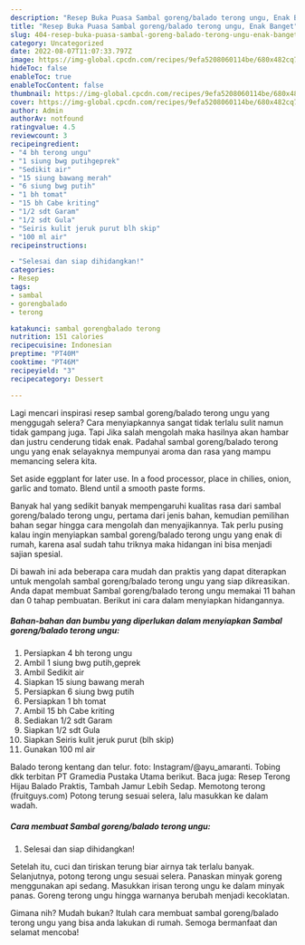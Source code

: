```yaml
---
description: "Resep Buka Puasa Sambal goreng/balado terong ungu, Enak Banget"
title: "Resep Buka Puasa Sambal goreng/balado terong ungu, Enak Banget"
slug: 404-resep-buka-puasa-sambal-goreng-balado-terong-ungu-enak-banget
category: Uncategorized
date: 2022-08-07T11:07:33.797Z
image: https://img-global.cpcdn.com/recipes/9efa5208060114be/680x482cq70/sambal-gorengbalado-terong-ungu-foto-resep-utama.jpg
hideToc: false
enableToc: true
enableTocContent: false
thumbnail: https://img-global.cpcdn.com/recipes/9efa5208060114be/680x482cq70/sambal-gorengbalado-terong-ungu-foto-resep-utama.jpg
cover: https://img-global.cpcdn.com/recipes/9efa5208060114be/680x482cq70/sambal-gorengbalado-terong-ungu-foto-resep-utama.jpg
author: Admin
authorAv: notfound
ratingvalue: 4.5
reviewcount: 3
recipeingredient:
- "4 bh terong ungu"
- "1 siung bwg putihgeprek"
- "Sedikit air"
- "15 siung bawang merah"
- "6 siung bwg putih"
- "1 bh tomat"
- "15 bh Cabe kriting"
- "1/2 sdt Garam"
- "1/2 sdt Gula"
- "Seiris kulit jeruk purut blh skip"
- "100 ml air"
recipeinstructions:

- "Selesai dan siap dihidangkan!"
categories:
- Resep
tags:
- sambal
- gorengbalado
- terong

katakunci: sambal gorengbalado terong 
nutrition: 151 calories
recipecuisine: Indonesian
preptime: "PT40M"
cooktime: "PT46M"
recipeyield: "3"
recipecategory: Dessert

---
```



Lagi mencari inspirasi resep sambal goreng/balado terong ungu yang menggugah selera? Cara menyiapkannya sangat tidak terlalu sulit namun tidak gampang juga. Tapi Jika salah mengolah maka hasilnya akan hambar dan justru cenderung tidak enak. Padahal sambal goreng/balado terong ungu yang enak selayaknya mempunyai aroma dan rasa yang mampu memancing selera kita.


Set aside eggplant for later use. In a food processor, place in chilies, onion, garlic and tomato. Blend until a smooth paste forms.

Banyak hal yang sedikit banyak mempengaruhi kualitas rasa dari sambal goreng/balado terong ungu, pertama dari jenis bahan, kemudian pemilihan bahan segar hingga cara mengolah dan menyajikannya. Tak perlu pusing kalau ingin menyiapkan sambal goreng/balado terong ungu yang enak di rumah, karena asal sudah tahu triknya maka hidangan ini bisa menjadi sajian spesial.


Di bawah ini ada beberapa cara mudah dan praktis yang dapat diterapkan untuk mengolah sambal goreng/balado terong ungu yang siap dikreasikan. Anda dapat membuat Sambal goreng/balado terong ungu memakai 11 bahan dan 0 tahap pembuatan. Berikut ini cara dalam menyiapkan hidangannya.

<!--inarticleads1-->

##### Bahan-bahan dan bumbu yang diperlukan dalam menyiapkan Sambal goreng/balado terong ungu:

1. Persiapkan 4 bh terong ungu
1. Ambil 1 siung bwg putih,geprek
1. Ambil Sedikit air
1. Siapkan 15 siung bawang merah
1. Persiapkan 6 siung bwg putih
1. Persiapkan 1 bh tomat
1. Ambil 15 bh Cabe kriting
1. Sediakan 1/2 sdt Garam
1. Siapkan 1/2 sdt Gula
1. Siapkan Seiris kulit jeruk purut (blh skip)
1. Gunakan 100 ml air


Balado terong kentang dan telur. foto: Instagram/@ayu_amaranti. Tobing dkk terbitan PT Gramedia Pustaka Utama berikut. Baca juga: Resep Terong Hijau Balado Praktis, Tambah Jamur Lebih Sedap. Memotong terong (fruitguys.com) Potong terung sesuai selera, lalu masukkan ke dalam wadah. 

<!--inarticleads2-->

##### Cara membuat Sambal goreng/balado terong ungu:


1. Selesai dan siap dihidangkan!

Setelah itu, cuci dan tiriskan terung biar airnya tak terlalu banyak. Selanjutnya, potong terong ungu sesuai selera. Panaskan minyak goreng menggunakan api sedang. Masukkan irisan terong ungu ke dalam minyak panas. Goreng terong ungu hingga warnanya berubah menjadi kecoklatan. 

Gimana nih? Mudah bukan? Itulah cara membuat sambal goreng/balado terong ungu yang bisa anda lakukan di rumah. Semoga bermanfaat dan selamat mencoba!
